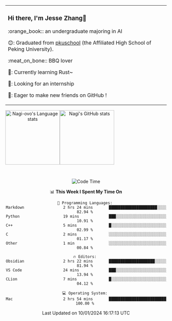 <!--
  <img src="/assets/gif.webp" style="max-width: 100%; height: auto;"> 
 <img width="1000" src="/assets/nagi.gif" style="max-width: 150%; height: auto;"> 
<img width="1000" src="/assets/nagi.gif">
-->

<div align="center">
<table>
    <tr>
      <td align="left">
        <h3>Hi there, I'm Jesse Zhang👋</h3>
        <p>:orange_book:: an undergraduate majoring in AI</p>
        <p>😊: Graduated from <a href="https://www.pkuschool.edu.cn/">pkuschool</a> (the Affiliated High School of Peking University).</p>
        <p>:meat_on_bone:: BBQ lover</p>
        <p>🦀: Currently learning Rust~</p>
        <p>💼: Looking for an internship</p>
        <p>🤝: Eager to make new friends on GitHub !</p>
      </td>
    </tr>
  </table>

<!--
![Rust](https://img.shields.io/badge/Rust-000000?style=for-the-badge&logo=rust&logoColor=white)
![Python](https://img.shields.io/badge/python-3670A0?style=for-the-badge&logo=python&logoColor=ffdd54)
![C++](https://img.shields.io/badge/c++-%2300599C.svg?style=for-the-badge&logo=c%2B%2B&logoColor=white)
![JavaScript](https://img.shields.io/badge/javascript-%23323330.svg?style=for-the-badge&logo=javascript&logoColor=%23F7DF1E)
![React](https://img.shields.io/badge/react-%2320232a.svg?style=for-the-badge&logo=react&logoColor=%2361DAFB)
![Obsidian](https://img.shields.io/badge/Obsidian-%23483699.svg?style=for-the-badge&logo=obsidian&logoColor=white)
 <!-- ![Docker](https://img.shields.io/badge/docker-%230db7ed.svg?style=for-the-badge&logo=docker&logoColor=white)
-->

<div style="display:flex; flex-wrap:wrap; height: 200px;">
  <img height="170" src="https://gh-readme-stats-nagi.vercel.app/api/top-langs/?username=Nagi-ovo&hide=css,scss,html,java,perl,jupyter%20notebook&layout=compact&langs_count=8&card_width=400" alt="Nagi-ovo's Language stats">
  <img height="170" src="https://gh-readme-stats-nagi.vercel.app/api?username=Nagi-ovo&show_icons=true&theme=transparent&count_private=true&role=OWNER,ORGANIZATION_MEMBER,COLLABORATOR" alt="Nagi's GitHub stats">
</div>

<!--
### I'm recently working on:</a>

 <div style="display: flex; flex-wrap: wrap; justify-content: space-around;">
  <a href="https://github.com/Open-BJUT/BJUT-Helper" style="flex: 0 0 48%;">
    <img align="center" src="https://github-readme-stats-git-main-nagi-ovo.vercel.app/api/pin/?username=Nagi-ovo&repo=BJUT-Helper" alt="BJUT-Helper">
  </a>
  <a href="https://github.com/Nagi-ovo/EZ4STU" style="flex: 0 0 48%;">
    <img align="center" src="https://github-readme-stats-git-main-nagi-ovo.vercel.app/api/pin/?username=Nagi-ovo&repo=EZ4STU" alt="EZ4STU">
  </a>  
  <a href="https://github.com/ytzfhqs/AAAMLP-CN" style="flex: 0 0 48%;">
    <img align="center" src="https://github-readme-stats-git-main-nagi-ovo.vercel.app/api/pin/?username=ytzfhqs&repo=AAAMLP-CN&show_owner=true" alt="ytzfhqs/AAAMLP-CN">
  </a>  
  <a href="https://github.com/Nagi-ovo/Cherno-CPP-Notes" style="flex: 0 0 48%;">
    <img align="center" src="https://github-readme-stats-git-main-nagi-ovo.vercel.app/api/pin/?username=Nagi-ovo&repo=Cherno-CPP-Notes"  alt="Nagi-ovo/Cherno-CPP-Notes">
  </a>  
</div>
-->

<!--START_SECTION:waka-->
![Code Time](http://img.shields.io/badge/Code%20Time-417%20hrs%207%20mins-blue)

📊 **This Week I Spent My Time On** 

```text
💬 Programming Languages: 
Markdown                 2 hrs 24 mins       █████████████████████░░░░   82.94 % 
Python                   19 mins             ███░░░░░░░░░░░░░░░░░░░░░░   10.91 % 
C++                      5 mins              █░░░░░░░░░░░░░░░░░░░░░░░░   02.99 % 
C                        2 mins              ░░░░░░░░░░░░░░░░░░░░░░░░░   01.17 % 
Other                    1 min               ░░░░░░░░░░░░░░░░░░░░░░░░░   00.84 % 

🔥 Editors: 
Obsidian                 2 hrs 22 mins       ████████████████████░░░░░   81.94 % 
VS Code                  24 mins             ███░░░░░░░░░░░░░░░░░░░░░░   13.94 % 
CLion                    7 mins              █░░░░░░░░░░░░░░░░░░░░░░░░   04.12 % 

💻 Operating System: 
Mac                      2 hrs 54 mins       █████████████████████████   100.00 % 
```


 Last Updated on 10/01/2024 16:17:13 UTC
<!--END_SECTION:waka-->

</div>








